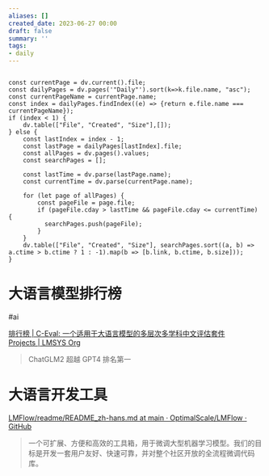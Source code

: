 ```yaml
---
aliases: []
created_date: 2023-06-27 00:00
draft: false
summary: ''
tags:
- daily
---
```


```dataviewjs

const currentPage = dv.current().file;
const dailyPages = dv.pages('"Daily"').sort(k=>k.file.name, "asc");
const currentPageName = currentPage.name;
const index = dailyPages.findIndex((e) => {return e.file.name === currentPageName});
if (index < 1) {
	dv.table(["File", "Created", "Size"],[]);
} else {
	const lastIndex = index - 1;
	const lastPage = dailyPages[lastIndex].file;
	const allPages = dv.pages().values;
	const searchPages = [];
	
	const lastTime = dv.parse(lastPage.name);
	const currentTime = dv.parse(currentPage.name);

	for (let page of allPages) {
		const pageFile = page.file;
		if (pageFile.cday > lastTime && pageFile.cday <= currentTime) {
		  searchPages.push(pageFile);
		}
	}
	dv.table(["File", "Created", "Size"], searchPages.sort((a, b) => a.ctime > b.ctime ? 1 : -1).map(b => [b.link, b.ctime, b.size]));
}

```

# 大语言模型排行榜

#ai 

[排行榜 | C-Eval: 一个适用于大语言模型的多层次多学科中文评估套件](https://cevalbenchmark.com/static/leaderboard_zh.html)  
[Projects | LMSYS Org](https://lmsys.org/projects/)

> ChatGLM2 超越 GPT4 排名第一

# 大语言开发工具

[LMFlow/readme/README\_zh-hans.md at main · OptimalScale/LMFlow · GitHub](https://github.com/OptimalScale/LMFlow/blob/main/readme/README_zh-hans.md)

> 一个可扩展、方便和高效的工具箱，用于微调大型机器学习模型。我们的目标是开发一套用户友好、快速可靠，并对整个社区开放的全流程微调代码库。